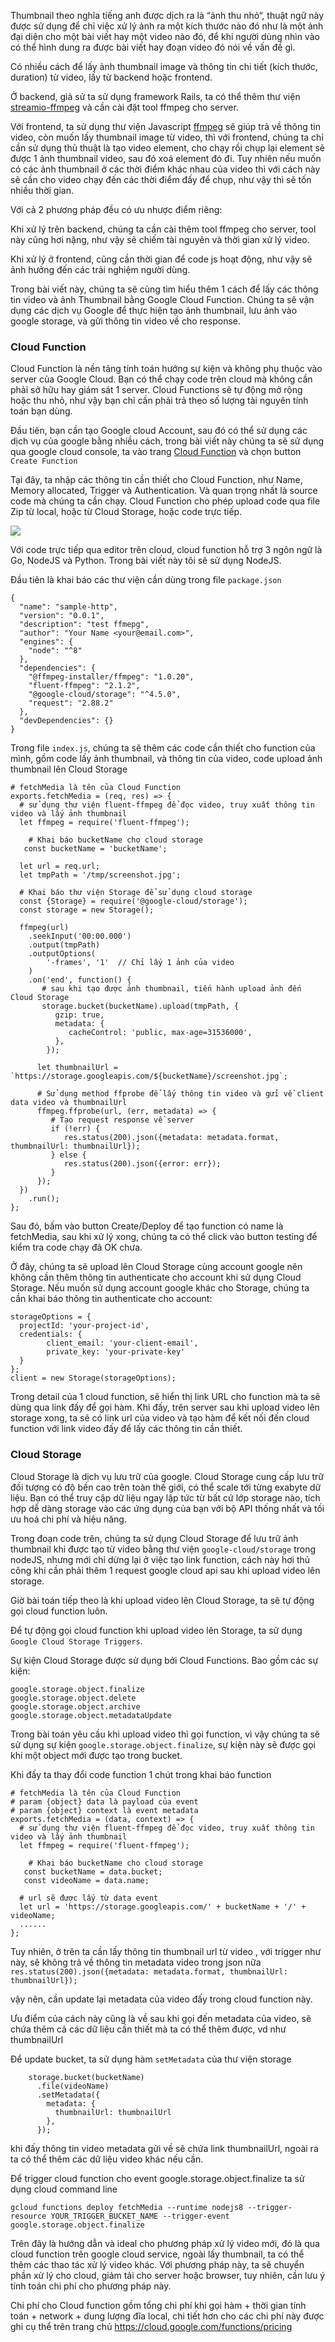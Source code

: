 Thumbnail theo nghĩa tiếng anh được dịch ra là “ảnh thu nhỏ“, thuật ngữ này được sử dụng để chỉ việc xử lý ảnh ra một kích thước nào đó như là một ảnh đại diện cho một bài viết hay một video nào đó, để khi người dùng nhìn vào có thể hình dung ra được bài viết hay đoạn video đó nói về vấn đề gì.

Có nhiều cách để lấy ảnh thumbnail image và thông tin chi tiết (kích thước, duration) từ video, lấy từ backend hoặc frontend. 

Ở backend, giả sử ta sử dụng framework Rails, ta có thể thêm thư viện [streamio-ffmpeg](https://github.com/streamio/streamio-ffmpeg) và cần cài đặt tool ffmpeg cho server. 

Với frontend, ta sử dụng thư viện Javascript [ffmpeg](https://www.npmjs.com/package/ffmpeg) sẽ giúp trả về thông tin video, còn muốn lấy thumbnail image từ video, thì với frontend, chúng ta chỉ cần sử dụng thủ thuật là tạo video element, cho chạy rồi chụp lại element sẽ được 1 ảnh thumbnail video, sau đó xoá element đó đi. Tuy nhiên nếu muốn có các ảnh thumbnail ở các thời điểm khác nhau của video thì với cách này sẽ cần cho video chạy đến các thời điểm đấy để chụp, như vậy thì sẽ tốn nhiều thời gian. 

Với cả 2 phương pháp đều có ưu nhược điểm riêng:

Khi xử lý trên backend, chúng ta cần cài thêm tool ffmpeg cho server, tool này cũng hơi nặng, như vậy sẽ chiếm tài nguyên và thời gian xử lý video.

Khi xử lý ở frontend, cũng cần thời gian để code js hoạt động, như vậy sẽ ảnh hưởng đến các trải nghiệm người dùng.

Trong bài viết này, chúng ta sẽ cùng tìm hiểu thêm 1 cách để lấy các thông tin video và ảnh Thumbnail bằng Google Cloud Function. Chúng ta sẽ vận dụng các dịch vụ Google để thực hiện tạo ảnh thumbnail, lưu ảnh vào google storage,  và gửi thông tin video về cho response.

### Cloud Function 

Cloud Function là nền tảng tính toán hướng sự kiện và không phụ thuộc vào server của Google Cloud. Bạn có thể chạy code trên cloud mà không cần phải sở hữu hay giám sát 1 server. Cloud Functions sẽ tự động mở rộng hoặc thu nhỏ, như vậy bạn chỉ cần phải trả theo số lượng tài nguyên tính toán bạn dùng. 

Đầu tiên, bạn cần tạo Google cloud Account, sau đó có thể sử dụng các dịch vụ của google bằng nhiều cách, trong bài viết này chúng ta sẽ sử dụng qua google cloud console, ta vào trang [Cloud Function](https://console.cloud.google.com/functions/list) và chọn button `Create Function`

Tại đây, ta nhập các thông tin cần thiết cho Cloud Function, như Name, Memory allocated, Trigger và Authentication. Và quan trọng nhất là source code mà chúng ta cần chạy. Cloud Function cho phép upload code qua file Zip từ local, hoặc từ Cloud Storage, hoặc code trực tiếp. 

![](https://images.viblo.asia/8fcf4b96-1ced-4301-b81e-4d6708bc093d.png)

Với code trực tiếp qua editor trên cloud, cloud function hỗ trợ 3 ngôn ngữ là Go, NodeJS và Python. Trong bài viết này tôi sẽ sử dụng NodeJS.

Đầu tiên là khai báo các thư viện cần dùng trong file `package.json`

```
{
  "name": "sample-http",
  "version": "0.0.1",
  "description": "test ffmepg",
  "author": "Your Name <your@email.com>",
  "engines": {
    "node": "^8"
  },
  "dependencies": {
    "@ffmpeg-installer/ffmpeg": "1.0.20",
    "fluent-ffmpeg": "2.1.2",
    "@google-cloud/storage": "^4.5.0",
    "request": "2.88.2"
  },
  "devDependencies": {}
}
```

Trong file `index.js`, chúng ta sẽ thêm các code cần thiết cho function của mình, gồm code lấy ảnh thumbnail, và thông tin của video, code upload ảnh thumbnail lên Cloud Storage 

```
# fetchMedia là tên của Cloud Function 
exports.fetchMedia = (req, res) => {
  # sử dụng thư viện fluent-ffmpeg để đọc video, truy xuất thông tin video và lấy ảnh thumbnail 
  let ffmpeg = require('fluent-ffmpeg');
  
    # Khai báo bucketName cho cloud storage 
   const bucketName = 'bucketName';
  
  let url = req.url;
  let tmpPath = '/tmp/screenshot.jpg';
  
  # Khai báo thư viện Storage để sử dụng cloud storage 
  const {Storage} = require('@google-cloud/storage');
  const storage = new Storage();  
  
  ffmpeg(url)
    .seekInput('00:00.000')
    .output(tmpPath)
    .outputOptions(
        '-frames', '1'  // Chỉ lấy 1 ảnh của video 
    )
    .on('end', function() {
       # sau khi tạo được ảnh thumbnail, tiến hành upload ảnh đến Cloud Storage  
       storage.bucket(bucketName).upload(tmpPath, {
          gzip: true,
          metadata: {
             cacheControl: 'public, max-age=31536000',
          },
        });

      let thumbnailUrl = `https://storage.googleapis.com/${bucketName}/screenshot.jpg`;
      
      # Sử dụng method ffprobe để lấy thông tin video và gửi về client data video và thumbnailUrl 
      ffmpeg.ffprobe(url, (err, metadata) => {
         # Tạo request response về server 
	     if (!err) {
            res.status(200).json({metadata: metadata.format, thumbnailUrl: thumbnailUrl});
         } else {
            res.status(200).json({error: err});
         }
      });      
  })
    .run();
};
```

Sau đó, bấm vào button Create/Deploy để tạo function có name là fetchMedia, sau khi xử lý xong, chúng ta có thể click vào button testing để kiểm tra code chạy đã OK chưa.

Ở đây, chúng ta sẽ upload lên Cloud Storage cùng account google nên không cần thêm thông tin authenticate cho account khi sử dụng Cloud Storage. Nếu muốn sử dụng account google khác cho Storage, chúng ta cần khai báo thông tin authenticate cho account:

```
storageOptions = {
  projectId: 'your-project-id',
  credentials: {
        client_email: 'your-client-email',
        private_key: 'your-private-key'
  }
};
client = new Storage(storageOptions);
```

Trong detail của 1 cloud function, sẽ hiển thị link URL cho function mà ta sẽ dùng qua link đấy để gọi hàm. Khi đấy, trên server sau khi upload video lên storage xong, ta sẽ có link url của video và tạo hàm để kết nối đến cloud function với link video đấy để lấy các thông tin cần thiết.

### Cloud Storage

Cloud Storage là dịch vụ lưu trữ của google. Cloud Storage cung cấp lưu trữ đối tượng có độ bền cao trên toàn thế giới, có thể scale tới từng exabyte dữ liệu. Bạn có thể truy cập dữ liệu ngay lập tức từ bất cứ lớp storage nào, tích hợp dễ dàng storage vào các ứng dụng của bạn với bộ API thống nhất và tối ưu hoá chi phí và hiệu năng.

Trong đoạn code trên, chúng ta sử dụng Cloud Storage để lưu trữ ảnh thumbnail khi được tạo từ video bằng thư viện `google-cloud/storage` trong nodeJS, nhưng mới chỉ dừng lại ở việc tạo link function, cách này hơi thủ công khi cần phải thêm 1 request google cloud api sau khi upload video lên storage. 

Giờ bài toán tiếp theo là khi upload video lên Cloud Storage, ta sẽ tự động gọi cloud function luôn.
 
Để tự động gọi cloud function khi upload video lên Storage, ta sử dụng `Google Cloud Storage Triggers`.

Sự kiện Cloud Storage được sử dụng bởi Cloud Functions. Bao gồm các sự kiện:

```
google.storage.object.finalize
google.storage.object.delete
google.storage.object.archive
google.storage.object.metadataUpdate
```

Trong bài toán yêu cầu khi upload video thì gọi function, vì vậy chúng ta sẽ sử dụng sự kiện `google.storage.object.finalize`, sự kiện này sẽ được gọi khi một object mới được tạo trong bucket.

Khi đấy ta thay đổi code function 1 chút trong khai báo function 

```
# fetchMedia là tên của Cloud Function 
# param {object} data là payload của event 
# param {object} context là event metadata
exports.fetchMedia = (data, context) => {
  # sử dụng thư viện fluent-ffmpeg để đọc video, truy xuất thông tin video và lấy ảnh thumbnail 
  let ffmpeg = require('fluent-ffmpeg');
  
    # Khai báo bucketName cho cloud storage 
   const bucketName = data.bucket;
   const videoName = data.name;
  
  # url sẽ được lấy từ data event 
  let url = 'https://storage.googleapis.com/' + bucketName + '/' + videoName;
  ......
};
```

Tuy nhiên, ở trên ta cần lấy thông tin thumbnail url từ video , với trigger như này, sẽ không trả về thông tin metadata video trong json nữa 
`res.status(200).json({metadata: metadata.format, thumbnailUrl: thumbnailUrl});`

vậy nên, cần update lại metadata của video đấy trong cloud function này.

Ưu điểm của cách này cũng là về sau khi gọi đến metadata của video, sẽ chứa thêm cả các dữ liệu cần thiết mà ta có thể thêm được, vd như thumbnailUrl

Để update bucket, ta sử dụng hàm `setMetadata` của thư viện storage

```
    storage.bucket(bucketName)
      .file(videoName)
      .setMetadata({
        metadata: {
          thumbnailUrl: thumbnailUrl
        },
      });
```

khi đấy thông tin video metadata gửi về sẽ chứa link thumbnailUrl, ngoài ra ta có thể thêm các dữ liệu video khác nếu cần.

Để trigger cloud function cho event google.storage.object.finalize ta sử dụng cloud command line

```
gcloud functions deploy fetchMedia --runtime nodejs8 --trigger-resource YOUR_TRIGGER_BUCKET_NAME --trigger-event google.storage.object.finalize
```

Trên đây là hướng dẫn và ideal cho phương pháp xử lý video mới, đó là qua cloud function trên google cloud service, ngoài lấy thumbnail, ta có thể thêm các thao tác xử lý video khác. Với phương pháp này, ta sẽ chuyển phần xử lý cho cloud, giảm tải cho server hoặc browser, tuy nhiên, cần lưu ý tính toán chi phí cho phương pháp này. 

Chi phí cho Cloud function gồm tổng chi phí khi gọi hàm + thời gian tính toán + network + dung lượng đĩa local, chi tiết hơn cho các chi phí này được ghi cụ thể trên trang chủ https://cloud.google.com/functions/pricing